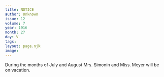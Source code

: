 ```yaml
---
title: NOTICE
author: Unknown
issue: 12
volume: 7
year: 1916
month: 27
day: V
tags:
layout: page.njk
image:
---
```

During the months of July and August Mrs. Simonin and Miss. Meyer will be on vacation.
